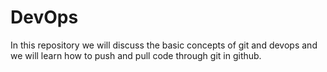 # DevOps
In this repository we will discuss the basic concepts of git and devops and we will learn how to push and pull code through git in github.
